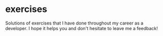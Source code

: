 # exercises
Solutions of exercises that I have done throughout my career as a developer. I hope it helps you and don't hesitate to leave me a feedback!

